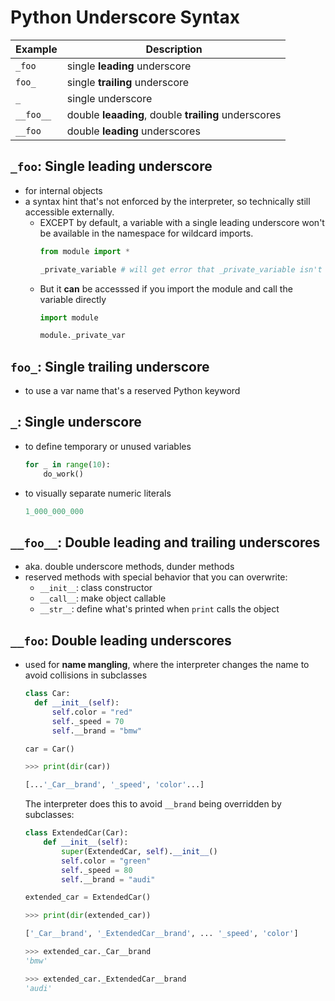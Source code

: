 # Python Underscore Syntax

| Example     | Description |
| ----------- | ----------- |
| `_foo`      | single **leading** underscore                           |
| `foo_`      | single **trailing** underscore                          |
| `_`         | single underscore                                       |
| `__foo__`   | double **leaading**, double **trailing** underscores    |
| `__foo`     | double **leading** underscores                          |


## `_foo`:  Single leading underscore

- for internal objects
- a syntax hint that's not enforced by the interpreter, so technically still accessible externally.
  - EXCEPT by default, a variable with a single leading underscore won't be available in the namespace for wildcard imports.
    ```py
    from module import *

    _private_variable # will get error that _private_variable isn't defined
    ```
  - But it **can** be accesssed if you import the module and call the variable directly
    ```py
    import module

    module._private_var
    ```

## `foo_`: Single trailing underscore

- to use a var name that's a reserved Python keyword

## `_`: Single underscore

- to define temporary or unused variables
  ```py
  for _ in range(10):
      do_work()
  ```
- to visually separate numeric literals
  ```py
  1_000_000_000
  ```

## `__foo__`: Double leading and trailing underscores

- aka. double underscore methods, dunder methods
- reserved methods with special behavior that you can overwrite:
  - `__init__`: class constructor
  - `__call__`: make object callable
  - `__str__`: define what's printed when `print` calls the object

## `__foo`: Double leading underscores

- used for **name mangling**, where the interpreter changes the name to avoid collisions in subclasses
  ```py
  class Car:
    def __init__(self):
        self.color = "red"
        self._speed = 70
        self.__brand = "bmw"

  car = Car()
  ```

  ```py
  >>> print(dir(car))

  [...'_Car__brand', '_speed', 'color'...]
  ```

  The interpreter does this to avoid `__brand` being overridden by subclasses:

  ```py
  class ExtendedCar(Car):
      def __init__(self):
          super(ExtendedCar, self).__init__()
          self.color = "green"
          self._speed = 80
          self.__brand = "audi"

  extended_car = ExtendedCar()
  ```

  ```py
  >>> print(dir(extended_car))

  ['_Car__brand', '_ExtendedCar__brand', ... '_speed', 'color']
  ```

  ```py
  >>> extended_car._Car__brand
  'bmw'

  >>> extended_car._ExtendedCar__brand
  'audi'
  ```
